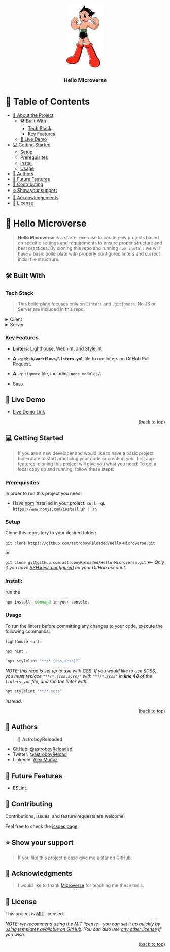 <a name="readme-top"></a>

<div align="center">
  <img src="Astroboy-removebg.png" alt="logo" width="120"  height="auto" />
  <br/>

  <h3><b>Hello Microverse</b></h3>

</div>

<!-- TABLE OF CONTENTS -->

# 📗 Table of Contents

- [📖 About the Project](#about-project)
  - [🛠 Built With](#built-with)
    - [Tech Stack](#tech-stack)
    - [Key Features](#key-features)
  - [🚀 Live Demo](#live-demo)
- [💻 Getting Started](#getting-started)
  - [Setup](#setup)
  - [Prerequisites](#prerequisites)
  - [Install](#install)
  - [Usage](#usage)
- [👥 Authors](#authors)
- [🔭 Future Features](#future-features)
- [🤝 Contributing](#contributing)
- [⭐️ Show your support](#support)
- [🙏 Acknowledgements](#acknowledgements)
- [📝 License](#license)

<!-- PROJECT DESCRIPTION -->

# 📖 Hello Microverse <a name="about-project"></a>

> **Hello Microverse** is a starter exercise to create new projects based on specific settings and requirements to ensure proper structure and best practices. By cloning this repo and running `npm install` we will have a basic boilerplate with properly configured linters and correct initial file structrure.

## 🛠 Built With <a name="built-with"></a>

### Tech Stack <a name="tech-stack"></a>

> This boilerplate focuses only on `linters` and `.gitignore`. No JS or Server are included in this repo.

<details>
  <summary>Client</summary>
  <ul>
    <li><a href="https://www.w3.org/html/">HTML</a></li>
    <li><a href="https://www.w3.org/Style/CSS/Overview.en.html">SCSS</a></li>
    <li><a href="https://www.javascript.com/">JavaScript</a></li>
  </ul>
</details>

<details>
  <summary>Server</summary>
  <ul>
    <li><a href="https://www.netlify.com/">Netlify</a></li>
  </ul>
</details>

<!-- Features -->

### Key Features <a name="key-features"></a>

- **Linters**: [Lighthouse](https://developer.chrome.com/docs/lighthouse/overview/), [Webhint](https://webhint.io/), and [Stylelint](https://stylelint.io/.)
- **A `.github/workflows/linters.yml`** file to run linters on GitHub Pull Request.
- **A** `.gitignore` file, including `node_modules/`.

- [Sass](https://sass-lang.com/).

<!-- LIVE DEMO -->

## 🚀 Live Demo <a name="live-demo"></a>

- [Live Demo Link](https://hello-microverse.netlify.app/)

<p align="right">(<a href="#readme-top">back to top</a>)</p>

<!-- GETTING STARTED -->

## 💻 Getting Started <a name="getting-started"></a>

> If you are a new developer and would like to have a basic project boilerplate to start practicing your code or creating your first app-features, cloning this project will give you what you need!
> To get a local copy up and running, follow these steps:

### Prerequisites

In order to run this project you need:

- Have [npm](https://www.npmjs.com/package/npm) installed in your project:
  `curl -qL https://www.npmjs.com/install.sh | sh`

### Setup

Clone this repository to your desired folder:

`git clone https://github.com/astroboyReloaded/Hello-Microverse.git`

or

`git clone git@github.com:astroboyReloaded/Hello-Microverse.git` <-- _Only if you have [SSH keys configured](https://docs.github.com/en/authentication/connecting-to-github-with-ssh/adding-a-new-ssh-key-to-your-github-account) on your GitHub account_.

### Install:

run the 
```sh
npm install` command in your console.
```

### Usage

To run the linters before committing any changes to your code, execute the following commands:

```sh
lighthouse <url>
```
```sh
npx hint .
```
```sh
`npx stylelint "**/*.{css,scss}"`
``` 
_NOTE: this repo is set up to use with CSS. If you would like to use SCSS, you must replace `"**/*.{css,scss}"` with `"**/*.scss"` in **line 48** of the `linters.yml` file, and run the linter with:_
```sh
npx stylelint "**/*.scss"
```
 _instead_.


<p align="right">(<a href="#readme-top">back to top</a>)</p>

<!-- AUTHORS -->

## 👥 Authors <a name="authors"></a>

> 👤 **AstroboyReloaded**

- GitHub: [@astroboyReloaded](https://github.com/astroboyReloaded)
- Twitter: [@astroboyReload](https://twitter.com/astroboyReload)
- LinkedIn: [Alex Muñoz](https://www.linkedin.com/in/astroboyreloaded/)

<!-- FUTURE FEATURES -->

## 🔭 Future Features <a name="future-features"></a>

- [ESLint](https://eslint.org/).

<!-- CONTRIBUTING -->

## 🤝 Contributing <a name="contributing"></a>

Contributions, issues, and feature requests are welcome!

Feel free to check the [issues page](../../issues/).

<!-- SUPPORT -->

## ⭐️ Show your support <a name="support"></a>

> If you like this project please give me a star on GitHub.

<!-- ACKNOWLEDGEMENTS -->

## 🙏 Acknowledgments <a name="acknowledgements"></a>

> I would like to thank [Microverse](https://www.microverse.org/) for teaching me these tools.

<!-- LICENSE -->

## 📝 License <a name="license"></a>

This project is [MIT](./LICENSE) licensed.

_NOTE: we recommend using the [MIT license](https://choosealicense.com/licenses/mit/) - you can set it up quickly by [using templates available on GitHub](https://docs.github.com/en/communities/setting-up-your-project-for-healthy-contributions/adding-a-license-to-a-repository). You can also use [any other license](https://choosealicense.com/licenses/) if you wish._

<p align="right">(<a href="#readme-top">back to top</a>)</p>
